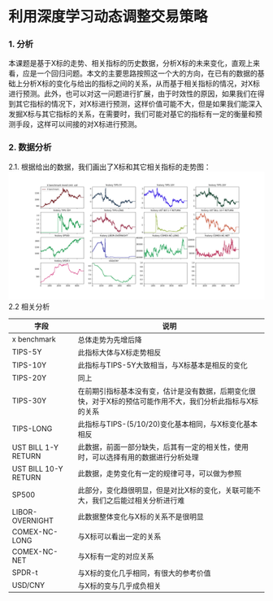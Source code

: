 # 利用深度学习动态调整交易策略

### 1. 分析
本课题是基于X标的走势、相关指标的历史数据，分析X标的未来变化，直观上来看，应是一个回归问题。本文的主要思路按照这一个大的方向，在已有的数据的基础上分析X标的变化与给出的指标之间的关系，从而基于相关指标的情况，对X标进行预测。此外，也可以对这一问题进行扩展，由于时效性的原因，如果我们在得到其它指标的情况下，对X标进行预测，这样价值可能不大，但是如果我们能深入发掘X标与其它指标的关系，在需要时，我们可能对基它的指标有一定的衡量和预测手段，这样可以间接的对X标进行预测。

### 2. 数据分析
2.1. 根据给出的数据，我们画出了X标和其它相关指标的走势图：![picture1](./code/x.png)
2.2 相关分析

| 字段 | 说明 |
| ---- | --- |
|x benchmark | 总体走势为先增后降 |
| TIPS-5Y | 此指标大体与X标走势相反 |
| TIPS-10Y | 此指标与TIPS-5Y大致相当，与X标基本是相反的变化 |
| TIPS-20Y | 同上 |
| TIPS-30Y | 在前期引指标基本没有变，估计是没有数据，后期变化很快，对于X标的预估可能作用不大，我们分析此指标与X标的关系 |
| TIPS-LONG | 此指标与TIPS-(5/10/20)变化基本相同，与X标变化基本相反 |
| UST BILL 1-Y RETURN | 此数据，前面一部分缺失，后其有一定的相关性，使用时，可以选择有用的数据进行分析处理 |
| UST BILL 10-Y RETURN | 此数据，走势变化有一定的规律可寻，可以做为参照 |
| SP500 | 此部分，变化趋很明显，但是对比X标的变化，关联可能不大，我们之后能过相关分析进行难 |
| LIBOR-OVERNIGHT | 此数据整体变化与X标的关系不是很明显 |
| COMEX-NC-LONG | 与X标可以看出一定的关系 |
| COMEX-NC-NET | 与X标有一定的对应关系 |
| SPDR-t | 与X标的变化几乎相同，有很大的参考价值 |
| USD/CNY | 与X标的变与几乎成负相关 |
